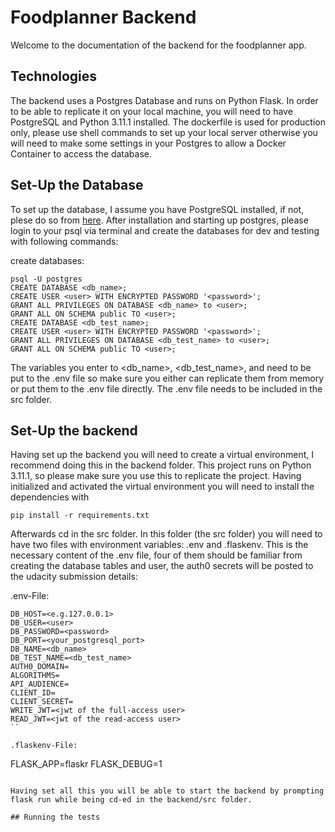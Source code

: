 # Foodplanner Backend
Welcome to the documentation of the backend for the foodplanner app.

## Technologies
The backend uses a Postgres Database and runs on Python Flask. In order to be able to replicate it on your local machine, you will need to have PostgreSQL and Python 3.11.1 installed. The dockerfile is used for production only, please use shell commands to set up your local server otherwise you will need to make some settings in your Postgres to allow a Docker Container to access the database.

## Set-Up the Database
To set up the database, I assume you have PostgreSQL installed, if not, plese do so from [here](https://www.postgresql.org/).
After installation and starting up postgres, please login to your psql via terminal and create the databases for dev and testing with following commands:

create databases: 
```
psql -U postgres
CREATE DATABASE <db_name>;
CREATE USER <user> WITH ENCRYPTED PASSWORD '<password>';
GRANT ALL PRIVILEGES ON DATABASE <db_name> to <user>;
GRANT ALL ON SCHEMA public TO <user>;
CREATE DATABASE <db_test_name>;
CREATE USER <user> WITH ENCRYPTED PASSWORD '<password>';
GRANT ALL PRIVILEGES ON DATABASE <db_test_name> to <user>;
GRANT ALL ON SCHEMA public TO <user>;
```
The variables you enter to <db_name>, <db_test_name>, <user> and <password> need to be put to the .env file so make sure you either can replicate them from memory or put them to the .env file directly. The .env file needs to be included in the src folder.

## Set-Up the backend
Having set up the backend you will need to create a virtual environment, I recommend doing this in the backend folder. This project runs on Python 3.11.1, so please make sure you use this to replicate the project. Having initialized and activated the virtual environment you will need to install the dependencies with 

```console
pip install -r requirements.txt
```

Afterwards cd in the src folder. In this folder (the src folder) you will need to have two files with environment variables: .env and .flaskenv.
This is the necessary content of the .env file, four of them should be familiar from creating the database tables and user, the auth0 secrets will be posted to the udacity submission details:

.env-File:
```
DB_HOST=<e.g.127.0.0.1>
DB_USER=<user>
DB_PASSWORD=<password>
DB_PORT=<your_postgresql_port>
DB_NAME=<db_name>
DB_TEST_NAME=<db_test_name>
AUTH0_DOMAIN=
ALGORITHMS=
API_AUDIENCE=
CLIENT_ID=
CLIENT_SECRET=
WRITE_JWT=<jwt of the full-access user>
READ_JWT=<jwt of the read-access user>
``

.flaskenv-File:
```
FLASK_APP=flaskr
FLASK_DEBUG=1
```

Having set all this you will be able to start the backend by prompting flask run while being cd-ed in the backend/src folder.

## Running the tests